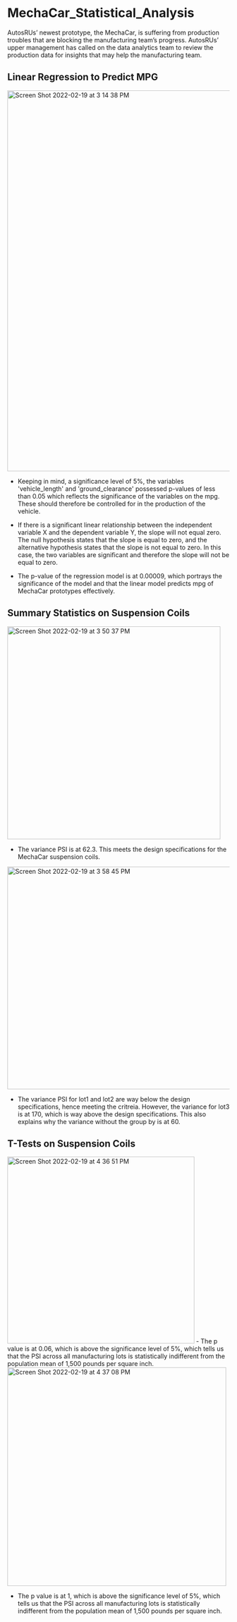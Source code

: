 # MechaCar_Statistical_Analysis
AutosRUs’ newest prototype, the MechaCar, is suffering from production troubles that are blocking the manufacturing team’s progress. AutosRUs’ upper management has called on the data analytics team to review the production data for insights that may help the manufacturing team.


## Linear Regression to Predict MPG

<img width="864" alt="Screen Shot 2022-02-19 at 3 14 38 PM" src="https://user-images.githubusercontent.com/93164021/154817553-ae7a6af5-948c-46f1-af4e-03218e7803c4.png">

- Keeping in mind, a significance level of 5%, the variables 'vehicle_length' and 'ground_clearance' possessed p-values of less than 0.05 which reflects the significance of the variables on the mpg. These should therefore be controlled for in the production of the vehicle.

- If there is a significant linear relationship between the independent variable X and the dependent variable Y, the slope will not equal zero. The null hypothesis states that the slope is equal to zero, and the alternative hypothesis states that the slope is not equal to zero. In this case, the two variables are significant and therefore the slope will not be equal to zero.

- The p-value of the regression model is at 0.00009, which portrays the significance of the model and that the linear model predicts mpg of MechaCar prototypes effectively.

## Summary Statistics on Suspension Coils

<img width="483" alt="Screen Shot 2022-02-19 at 3 50 37 PM" src="https://user-images.githubusercontent.com/93164021/154818600-765d10f0-ab56-4ee2-a0a1-5df726e23c76.png">

- The variance PSI is at 62.3. This meets the design specifications for the MechaCar suspension coils.

<img width="505" alt="Screen Shot 2022-02-19 at 3 58 45 PM" src="https://user-images.githubusercontent.com/93164021/154818868-41811b25-6bfd-424f-aea8-830a9e218855.png">

- The variance PSI for lot1 and lot2 are way below the design specifications, hence meeting the critreia. However, the variance for lot3 is at 170, which is way above the design specifications. This also explains why the variance without the group by is at 60. 

## T-Tests on Suspension Coils

<img width="424" alt="Screen Shot 2022-02-19 at 4 36 51 PM" src="https://user-images.githubusercontent.com/93164021/154819969-48372ddc-dd2a-4663-811a-f8f8f254cae8.png">
- The p value is at 0.06, which is above the significance level of 5%, which tells us that the PSI across all manufacturing lots is statistically indifferent from the population mean of 1,500 pounds per square inch.

<img width="496" alt="Screen Shot 2022-02-19 at 4 37 08 PM" src="https://user-images.githubusercontent.com/93164021/154819975-4aeffc28-242c-447f-811a-da1e36928de3.png">

- The p value is at 1, which is above the significance level of 5%, which tells us that the PSI across all manufacturing lots is statistically indifferent from the population mean of 1,500 pounds per square inch.



